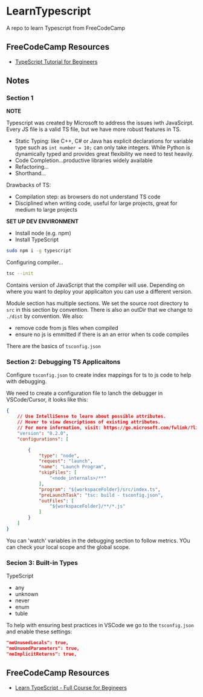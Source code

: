 # LearnTypescript
A repo to learn Typescript from FreeCodeCamp

## FreeCodeCamp Resources


- [TypeScript Tutorial for Begineers](https://www.youtube.com/watch?v=d56mG7DezGs)


## Notes

### Section 1

**NOTE**

Typescript was created by Microsoft to address the issues iwth JavaScirpt. Every JS file is a valid TS file, but we have more robust features in TS.

- Static Typing: like C++, C# or Java has explicit declarations for variable type such as ```int number = 10;``` can only take integers. While Python is dynamically typed and provides great flexibility we need to test heavily. 
- Code Completion...productive libraries widely available
- Refactoring...
- Shorthand...


Drawbacks of TS: 
- Compilation step: as browsers do not understand TS code
- Disciplined when writing code, useful for large projects, great for medium to large projects


**SET UP DEV ENVIRONMENT**

- Install node (e.g. npm)
- Install TypeScript

```bash
sudo npm i -g typescript
```

Configuring compiler...

```bash
tsc --init
```

Contains version of JavaScript that the compiler will use. Depending on where you want to deploy your applicaiton you can use a different version. 

Module section has multiple sections. We set the source root directory to ```src``` in this section by convention. There is also an outDir that we change to ```./dist``` by convention. We also: 

- remove code from js files when compiled
- ensure no js is emmitted if there is an an error when ts code compiles


There are the basics of ```tsconfig.json```


### Section 2: Debugging TS Applicaitons

Configure ```tsconfig.json``` to create index mappings for ts to js code to help with debugging. 

We need to create a configuration file to lanch the debugger in VSCode/Cursor, it looks like this: 

```json
{
    // Use IntelliSense to learn about possible attributes.
    // Hover to view descriptions of existing attributes.
    // For more information, visit: https://go.microsoft.com/fwlink/?linkid=830387
    "version": "0.2.0",
    "configurations": [

        {
            "type": "node",
            "request": "launch",
            "name": "Launch Program",
            "skipFiles": [
                "<node_internals>/**"
            ],
            "program": "${workspaceFolder}/src/index.ts",
            "preLaunchTask": "tsc: build - tsconfig.json",
            "outFiles": [
                "${workspaceFolder}/**/*.js"
            ]
        }
    ]
}
```

You can 'watch' variables in the debugging section to follow metrics. YOu can check your local scope and the global scope. 


### Secion 3: Built-in Types

TypeScript
- any
- unknown
- never
- enum
- tuble

To help with ensuring best practices in VSCode we go to the ```tsconfig.json``` and enable these settings: 
```json
"noUnusedLocals": true,             
"noUnusedParameters": true,     
"noImplicitReturns": true,    
```

## FreeCodeCamp Resources


- [Learn TypeScript - Full Course for Begineers](https://www.youtube.com/watch?v=SpwzRDUQ1GI)
